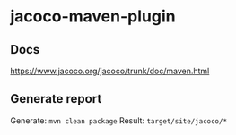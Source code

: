 # jacoco-maven-plugin

## Docs
https://www.jacoco.org/jacoco/trunk/doc/maven.html

## Generate report
Generate: `mvn clean package`
Result: `target/site/jacoco/*`